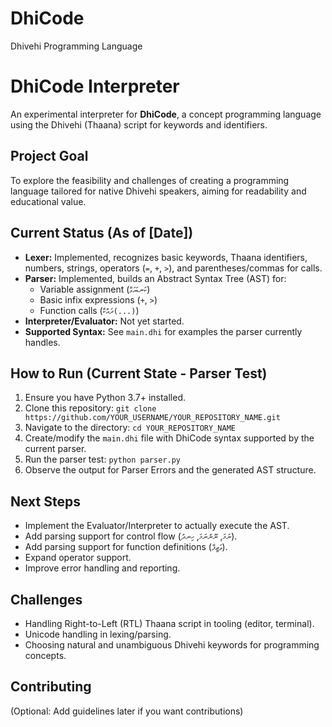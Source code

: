 # DhiCode
Dhivehi Programming Language
# DhiCode Interpreter

An experimental interpreter for **DhiCode**, a concept programming language using the Dhivehi (Thaana) script for keywords and identifiers.

## Project Goal

To explore the feasibility and challenges of creating a programming language tailored for native Dhivehi speakers, aiming for readability and educational value.

## Current Status (As of [Date])

*   **Lexer:** Implemented, recognizes basic keywords, Thaana identifiers, numbers, strings, operators (`=`, `+`, `>`), and parentheses/commas for calls.
*   **Parser:** Implemented, builds an Abstract Syntax Tree (AST) for:
    *   Variable assignment (`ކަނޑައަޅާ`)
    *   Basic infix expressions (`+`, `>`)
    *   Function calls (`ދައްކާ(...)`)
*   **Interpreter/Evaluator:** Not yet started.
*   **Supported Syntax:** See `main.dhi` for examples the parser currently handles.

## How to Run (Current State - Parser Test)

1.  Ensure you have Python 3.7+ installed.
2.  Clone this repository: `git clone https://github.com/YOUR_USERNAME/YOUR_REPOSITORY_NAME.git`
3.  Navigate to the directory: `cd YOUR_REPOSITORY_NAME`
4.  Create/modify the `main.dhi` file with DhiCode syntax supported by the current parser.
5.  Run the parser test: `python parser.py`
6.  Observe the output for Parser Errors and the generated AST structure.

## Next Steps

*   Implement the Evaluator/Interpreter to actually execute the AST.
*   Add parsing support for control flow (`ނަމަ`, `ނޫންނަމަ`, `ހިނދު`).
*   Add parsing support for function definitions (`ވަޒީފާ`).
*   Expand operator support.
*   Improve error handling and reporting.

## Challenges

*   Handling Right-to-Left (RTL) Thaana script in tooling (editor, terminal).
*   Unicode handling in lexing/parsing.
*   Choosing natural and unambiguous Dhivehi keywords for programming concepts.

## Contributing

(Optional: Add guidelines later if you want contributions)
